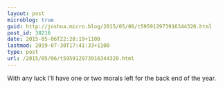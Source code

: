 ```yaml
---
layout: post
microblog: true
guid: http://joshua.micro.blog/2015/05/06/t595912973916344320.html
post_id: 38216
date: 2015-05-06T22:28:19+1100
lastmod: 2019-07-30T17:41:33+1100
type: post
url: /2015/05/06/t595912973916344320.html
---
```

With any luck I'll have one or two morals left for the back end of the year.
